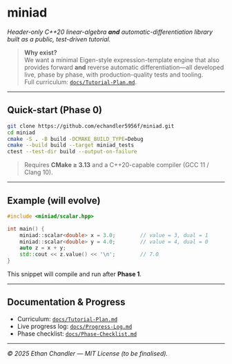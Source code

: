 # miniad

*Header-only C++20 linear-algebra **and** automatic-differentiation library built as a public, test-driven tutorial.*

> **Why exist?**  
> We want a minimal Eigen-style expression-template engine that also provides
> forward **and** reverse automatic differentiation—all developed live, phase
> by phase, with production-quality tests and tooling.  
> Full curriculum: [`docs/Tutorial-Plan.md`](docs/Tutorial-Plan.md).

---

## Quick-start (Phase 0)

```bash
git clone https://github.com/echandler5956f/miniad.git
cd miniad
cmake -S . -B build -DCMAKE_BUILD_TYPE=Debug
cmake --build build --target miniad_tests
ctest --test-dir build --output-on-failure
````

> Requires **CMake ≥ 3.13** and a C++20-capable compiler (GCC 11 / Clang 10).

---

## Example (will evolve)

```cpp
#include <miniad/scalar.hpp>

int main() {
    miniad::scalar<double> x = 3.0;        // value = 3, dual = 1
    miniad::scalar<double> y = 4.0;        // value = 4, dual = 0
    auto z = x + y;
    std::cout << z.value() << '\n';        // 7.0
}
```

This snippet will compile and run after **Phase 1**.

---

## Documentation & Progress

* Curriculum: [`docs/Tutorial-Plan.md`](docs/Tutorial-Plan.md)
* Live progress log: [`docs/Progress-Log.md`](docs/Progress-Log.md)
* Phase checklist: [`docs/Phase-Checklist.md`](docs/Phase-Checklist.md)

---

*© 2025 Ethan Chandler — MIT License (to be finalised).*
